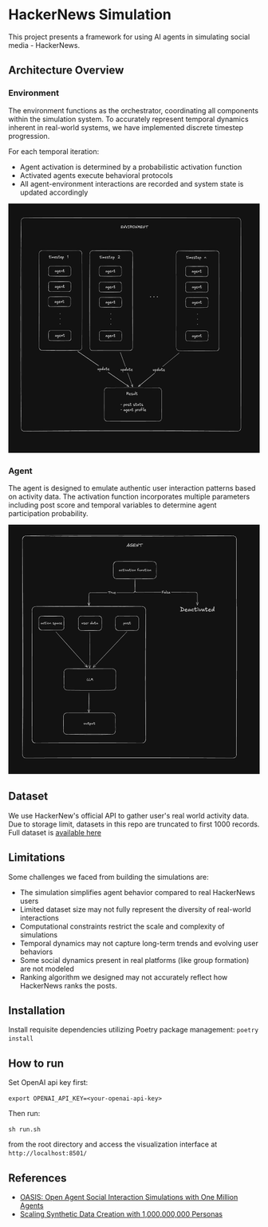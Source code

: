 # HackerNews Simulation

This project presents a framework for using AI agents in simulating social media - HackerNews.

## Architecture Overview

### Environment

The environment functions as the orchestrator, coordinating all components within the simulation system. To accurately represent temporal dynamics inherent in real-world systems, we have implemented discrete timestep progression.

For each temporal iteration:
- Agent activation is determined by a probabilistic activation function
- Activated agents execute behavioral protocols
- All agent-environment interactions are recorded and system state is updated accordingly

<img src="./assets/environment.png" width="600" height="500">

### Agent

The agent is designed to emulate authentic user interaction patterns based on activity data. The activation function incorporates multiple parameters including post score and temporal variables to determine agent participation probability.

<img src="./assets/agent.png" width="600" height="500">

## Dataset
We use HackerNew's official API to gather user's real world activity data. Due to storage limit, datasets in this repo are truncated to first 1000 records. Full dataset is [available here](https://huggingface.co/datasets/dannylee1020/hackernews-simulation)

## Limitations
Some challenges we faced from building the simulations are:
- The simulation simplifies agent behavior compared to real HackerNews users
- Limited dataset size may not fully represent the diversity of real-world interactions
- Computational constraints restrict the scale and complexity of simulations
- Temporal dynamics may not capture long-term trends and evolving user behaviors
- Some social dynamics present in real platforms (like group formation) are not modeled
- Ranking algorithm we designed may not accurately reflect how HackerNews ranks the posts.

## Installation

Install requisite dependencies utilizing Poetry package management: `poetry install`

## How to run
Set OpenAI api key first:

`export OPENAI_API_KEY=<your-openai-api-key>`

Then run:

`sh run.sh`

from the root directory and access the visualization interface at `http://localhost:8501/`

## References

- [OASIS: Open Agent Social Interaction Simulations with One Million Agents](https://arxiv.org/abs/2411.11581)
- [Scaling Synthetic Data Creation with 1,000,000,000 Personas](https://arxiv.org/abs/2406.20094)
